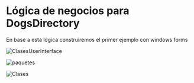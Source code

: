 
# Lógica de negocios para DogsDirectory
En base a esta lógica construiremos el primer ejemplo con windows forms

![ClasesUserInterface](https://user-images.githubusercontent.com/613488/115281177-172fd180-a11f-11eb-9b47-ae64304e32c9.png)

![paquetes](https://user-images.githubusercontent.com/613488/115264352-9a93f780-a10c-11eb-9161-ed5b2b1f2517.png)

![Clases](https://user-images.githubusercontent.com/613488/115264812-04ac9c80-a10d-11eb-8cad-8873693cc222.png)
